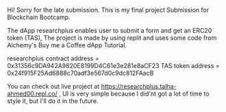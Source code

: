 Hi! Sorry for the late submission. 
This is my final project Submission for Blockchain Bootcamp.

The dApp researchplus enables user to submit a form and get an ERC20 token (TAS), The project is made by using replit and uses some code from Alchemy's Buy me a Coffee dApp Tutorial.

researchplus contract address = 0x31356c9DA942A9820E8199D4C61e3e281e8aCF23
TAS token address = 0x24f915F25Ad6888c70adf3e567d0c9dc812FAacB 

You can check out live project at https://researchplus.talha-ahmed00.repl.co/ , UI is very simple because I did'nt got a lot of time to style it, but I'll do it in the future. 

